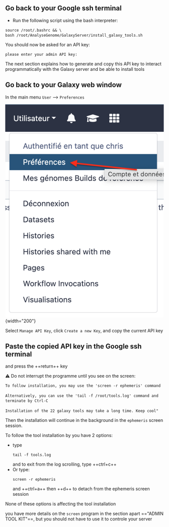 ## Go back to your Google ssh terminal

- Run the following script using the bash interpreter:
```
source /root/.bashrc && \
bash /root/AnalyseGenome/GalaxyServer/install_galaxy_tools.sh
```
You should now be asked for an API key:
```
please enter your admin API key: 
```
The next section explains how to generate and copy this API key to interact programmatically
with the Galaxy server and be able to install tools

## Go back to your Galaxy web window

In the main menu `User` --> `Preferences`

![user preferences](images/user_preferences.png){width="200"}

Select `Manage API Key`, click `Create a new Key`, and copy the current API key

## Paste the copied API key in the Google ssh terminal

and press the ++return++ key

:warning: Do not interrupt the programme until you see on the screen:

```
To follow installation, you may use the 'screen -r ephemeris' command

Alternatively, you can use the 'tail -f /root/tools.log' command and terminate by Ctrl-C

Installation of the 22 galaxy tools may take a long time. Keep cool"
```
Then the installation will continue in the background in the `ephemeris` screen session.

To follow the tool installation by you have 2 options:

- type 
  ```
  tail -f tools.log
  ```
  and to exit from the log scrolling, type ++ctrl+c++
- Or type:
  ```
  screen -r ephemeris
  ```
  and ++ctrl+a++ then ++d++ to detach from the ephemeris screen session

None of these options is affecting the tool installation

you have more details on the `screen` program in the section apart =="ADMIN TOOL KIT"==,
but you should not have to use it to controle your server


